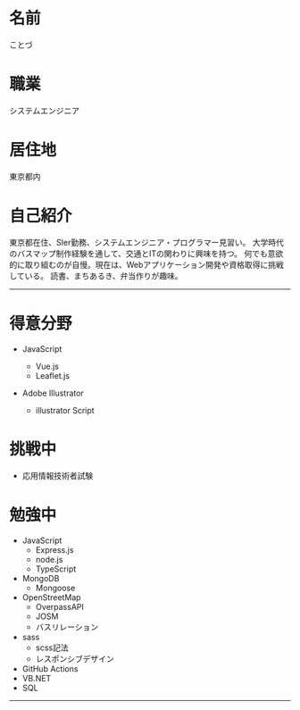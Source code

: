 # 名前
ことづ

# 職業
システムエンジニア

# 居住地
東京都内

# 自己紹介
<!-- 大学時代、通学に使う路線バスで、使いやすいバスマップが無かったことから、私的にバスマップを作る。
その結果、大学にお声がけ頂き、制作したバスマップが構内に公認掲示される。
以来、WEBやデザインツールを活用した、使いやすいバスマップを模索している。

現在はあるSIerで、システムエンジニアとして勤務。
コーディングや資格取得などを意欲的に行っている。

読書、まちあるき、弁当作りが趣味。 -->

東京都在住、SIer勤務、システムエンジニア・プログラマー見習い。
大学時代のバスマップ制作経験を通して、交通とITの関わりに興味を持つ。
何でも意欲的に取り組むのが自慢。現在は、Webアプリケーション開発や資格取得に挑戦している。
読書、まちあるき、弁当作りが趣味。


---------------------------------------------

# 得意分野
- JavaScript
    - Vue.js
    - Leaflet.js

- Adobe Illustrator
    - illustrator Script

# 挑戦中
- 応用情報技術者試験

# 勉強中
- JavaScript
    - Express.js
    - node.js
    - TypeScript
- MongoDB
    - Mongoose
- OpenStreetMap
    - OverpassAPI
    - JOSM
    - バスリレーション
- sass
    - scss記法
    - レスポンシブデザイン
- GitHub Actions
- VB.NET
- SQL

---------------------------------------------




